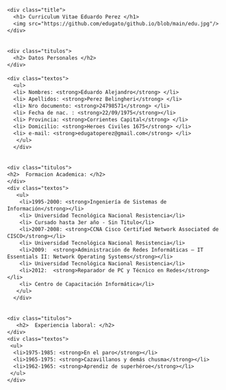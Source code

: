 <html lang="es">
<head>
    <meta charset="UTF-8">
    <meta http-equiv="X-UA-Compatible" content="IE=edge">
    <meta name="viewport" content="width=device-width, initial-scale=1.0">
    <title>Curriculum vitae de Eduardo Perez</title>
    <link rel="stylesheet" type="text/css" href="styles.css">
</head>

<body>
<div class="body">

    <div class="title">
      <h1> Curriculum Vitae Eduardo Perez </h1>
      <img src="https://github.com/edugato/github.io/blob/main/edu.jpg"/>
    </div>   
    
    
    <div class="titulos">
      <h2> Datos Personales </h2>
    </div>
    
    <div class="textos">
      <ul>
      <li> Nombres: <strong>Eduardo Alejandro</strong> </li>
      <li> Apellidos: <strong>Perez Belingheri</strong> </li>
      <li> Nro documento: <strong>24798571</strong> </li>
      <li> Fecha de nac. : <strong>22/09/1975</strong></li>
      <li> Provincia: <strong>Corrientes Capital</strong> </li>
      <li> Domicilio: <strong>Heroes Civiles 1675</strong> </li>
      <li> e-mail: <strong>edugatoperez@gmail.com</strong> </li> 
       </ul>
      </div>   
 

    <div class="titulos">
    <h2>  Formacion Academica: </h2>
    </div> 
    <div class="textos">
       <ul>
        <li>1995-2000: <strong>Ingeniería de Sistemas de Información</strong></li>
        <li> Universidad Tecnológica Nacional Resistencia</li>
        <li> Cursado hasta 3er año - Sin Titulo</li>
        <li>2007-2008: <strong>CCNA Cisco Certified Network Associated de CISCO</strong></li>
        <li> Universidad Tecnológica Nacional Resistencia</li>
        <li>2009:  <strong>Administración de Redes Informáticas – IT Essentials II: Network Operating Systems</strong></li>
        <li> Universidad Tecnológica Nacional Resistencia</li>
        <li>2012:  <strong>Reparador de PC y Técnico en Redes</strong></li>
        <li> Centro de Capacitación Informática</li>
       </ul>
      </div>


    <div class="titulos">
       <h2>  Experiencia laboral: </h2>
    </div> 
    <div class="textos">
     <ul>
      <li>1975-1985: <strong>En el paro</strong></li>
      <li>1965-1975: <strong>Cazavillanos y demás chusma</strong></li>
      <li>1962-1965: <strong>Aprendiz de superhéroe</strong></li>
     </ul>
    </div>
  
